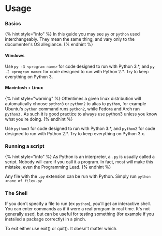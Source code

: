 # Usage

### Basics

{% hint style="info" %}
In this guide you may see `py` or `python` used interchangeably. They mean the same thing, and vary only to the documenter's OS allegiance.
{% endhint %}

#### Windows

Use `py -3 <program name>` for code designed to run with Python 3.\*, and `py -2 <program name>` for code designed to run with Python 2.\*. Try to keep everything on Python 3. 

#### Macintosh + Linux

{% hint style="warning" %}
Oftentimes a given linux distribution will automatically choose `python3` or `python2` to alias to `python`, for example Ubuntu's `python` command runs `python2`, while Fedora and Arch run `python3.` As such it is good practice to always use python3 unless you know what you're doing.
{% endhint %}

Use `python3` for code designed to run with Python 3.\*, and `python2` for code designed to run with Python 2.\*. Try to keep everything on Python 3.x.

### Running a script

{% hint style="info" %}
As Python is an interpreter, a `.py` is usually called a script. Nobody will care if you call it a program. In fact, most will make this mistake, even the Programming Lead.
{% endhint %}

Any file with the `.py` extension can be run with Python. Simply run `python <name of file>.py`

### The Shell

If you don't specify a file to run \(ex `python`\), you'll get an interactive shell. You can enter commands as if it were a real program in real time. It's not generally used, but can be useful for testing something \(for example if you installed a package correctly\) in a pinch.

To exit either use exit\(\) or quit\(\). It doesn't matter which.

